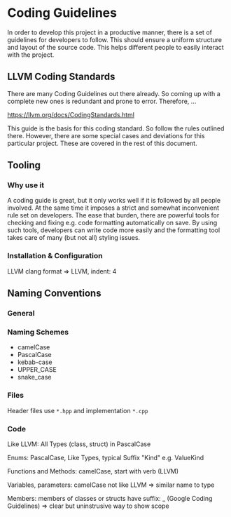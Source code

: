 # Coding Guidelines

In order to develop this project in a productive manner, there is a set of guidelines for developers to follow. This should ensure a uniform structure and layout of the source code. This helps different people to easily interact with the project.

## LLVM Coding Standards

There are many Coding Guidelines out there already. So coming up with a complete new ones is redundant and prone to error. Therefore, ...

https://llvm.org/docs/CodingStandards.html

This guide is the basis for this coding standard. So follow the rules outlined there. However, there are some special cases and deviations for this particular project. These are covered in the rest of this document.

## Tooling

### Why use it

A coding guide is great, but it only works well if it is followed by all people involved. At the same time it imposes a strict and somewhat inconvenient rule set on developers. The ease that burden, there are powerful tools for checking and fixing e.g. code formatting automatically on save. By using such tools, developers can write code more easily and the formatting tool takes care of many (but not all) styling issues.

### Installation & Configuration

LLVM
clang format => LLVM, indent: 4

## Naming Conventions

### General

### Naming Schemes

- camelCase
- PascalCase
- kebab-case
- UPPER_CASE
- snake_case

### Files

Header files use `*.hpp` and implementation `*.cpp`

### Code

Like LLVM: All Types (class, struct) in PascalCase

Enums: PascalCase, Like Types, typical Suffix "Kind" e.g. ValueKind

Functions and Methods: camelCase, start with verb (LLVM)

Variables, parameters: camelCase not like LLVM => similar name to type

Members: members of classes or structs have suffix: _ (Google Coding Guidelines) => clear but uninstrusive way to show scope